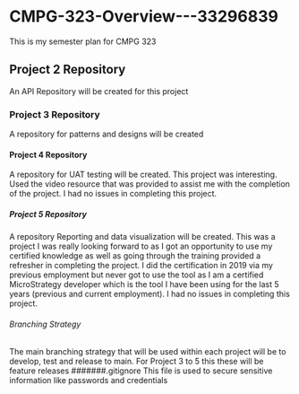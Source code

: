 # CMPG-323-Overview---33296839
This is my semester plan for CMPG 323
## Project 2 Repository
An API Repository will be created for this project
### Project 3 Repository
A repository for patterns and designs will be created
#### Project 4 Repository
A repository for UAT testing will be created. 
This project was interesting. Used the video resource that was provided to assist me with the completion of the project. I had no issues in completing this project. 
##### Project 5 Repository
A repository Reporting and data visualization will be created.
This was a project I was really looking forward to as I got an opportunity to use my certified knowledge as well as going through the training provided a refresher in completing the project. I did the certification in 2019 via my previous employment but never got to use the tool as I am a certified MicroStrategy developer which is the tool I have been using for the last 5 years (previous and current employment). I had no issues in completing this project.  
###### Branching Strategy
The main branching strategy that will be used within each project will be to develop, test and release to main. For Project 3 to 5 this these will be feature releases
#######.gitignore
This file is used to secure sensitive information like passwords and credentials
